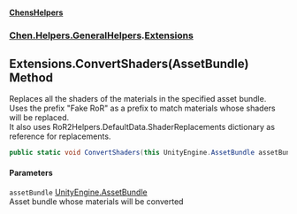 #### [ChensHelpers](index 'index')
### [Chen.Helpers.GeneralHelpers](Chen_Helpers_GeneralHelpers 'Chen.Helpers.GeneralHelpers').[Extensions](Chen_Helpers_GeneralHelpers_Extensions 'Chen.Helpers.GeneralHelpers.Extensions')
## Extensions.ConvertShaders(AssetBundle) Method
Replaces all the shaders of the materials in the specified asset bundle.  
Uses the prefix "Fake RoR" as a prefix to match materials whose shaders will be replaced.  
It also uses RoR2Helpers.DefaultData.ShaderReplacements dictionary as reference for replacements.  
```csharp
public static void ConvertShaders(this UnityEngine.AssetBundle assetBundle);
```
#### Parameters
<a name='Chen_Helpers_GeneralHelpers_Extensions_ConvertShaders(UnityEngine_AssetBundle)_assetBundle'></a>
`assetBundle` [UnityEngine.AssetBundle](https://docs.microsoft.com/en-us/dotnet/api/UnityEngine.AssetBundle 'UnityEngine.AssetBundle')  
Asset bundle whose materials will be converted
  
